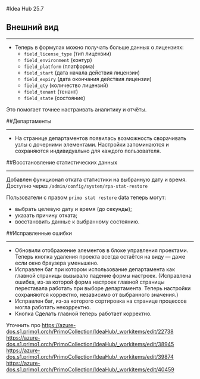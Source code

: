 #Idea Hub 25.7

## Внешний вид
***
- Теперь в формулах можно получать больше данных о лицензиях:
  - `field_license_type` (тип лицензии)
  - `field_environment` (контур)
  - `field_platform` (платформа)
  - `field_start` (дата начала действия лицензии)
  - `field_expiry` (дата окончания действия лицензии)
  - `field_qty` (количество лицензий)
  - `field_tenant` (тенант)
  - `field_state` (состояние)

Это помогает точнее настраивать аналитику и отчёты.

##Департаменты
***
- На странице департаментов появилась возможность сворачивать узлы с дочерними элементами. Настройки запоминаются и сохраняются индивидуально для каждого пользователя.

##Восстановление статистических данных 
***
Добавлен функционал отката статистики на выбранную дату и время. Доступно через `/admin/config/system/rpa-stat-restore`

Пользователи с правом `primo stat restore` data теперь могут:

- выбрать целевую дату и время (до секунды);
- указать причину отката;
- восстановить данные к выбранному состоянию.

##Исправленные ошибки
***

- Обновили отображение элементов в блоке управления проектами. Теперь кнопка удаления проекта всегда остаётся на виду — даже если окно браузера уменьшено. 
- Исправлен баг при котором использование департамента как главной страницы вызывало падение формы настроек. (Исправлена ошибка, из-за которой форма настроек главной страницы переставала работать при выборе департамента. Теперь настройки сохраняются корректно, независимо от выбранного значения.)
- Исправлен баг, из-за которого сортировка на странице процессов могла работать некорректно.
- Кнопка Сделать главной теперь работает корректно.

Уточнить про 
https://azure-dos.s1.primo1.orch/PrimoCollection/IdeaHub/_workitems/edit/22738 
https://azure-dos.s1.primo1.orch/PrimoCollection/IdeaHub/_workitems/edit/38945
https://azure-dos.s1.primo1.orch/PrimoCollection/IdeaHub/_workitems/edit/39874
https://azure-dos.s1.primo1.orch/PrimoCollection/IdeaHub/_workitems/edit/40459

